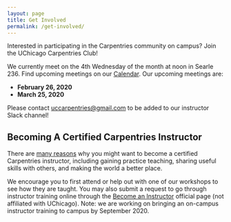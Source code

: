 ```yaml
---
layout: page
title: Get Involved
permalink: /get-involved/
---
```


Interested in participating in the Carpentries community on campus? Join the UChicago Carpentries Club!

We currently meet on the 4th Wednesday of the month at noon in Searle 236. Find upcoming meetings on our [Calendar](https://uc-carpentries.github.io/calendar/). Our upcoming meetings are:

- **February 26, 2020**
- **March 25, 2020**

Please contact uccarpentries@gmail.com to be added to our instructor Slack channel!

## Becoming A Certified Carpentries Instructor

There are [many reasons](https://docs.carpentries.org/topic_folders/for_instructors/new_instructors.html#motivation-for-people-to-train-as-instructors) why you might want to become a certified Carpentries instructor, including gaining practice teaching, sharing useful skills with others, and making the world a better place.

We encourage you to first attend or help out with one of our workshops to see how they are taught. You may also submit a request to go through instructor training online through the [Become an Instructor](https://carpentries.org/become-instructor/) official page (not affiliated with UChicago). Note: we are working on bringing an on-campus instructor training to campus by September 2020.
